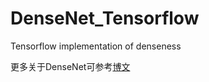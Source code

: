 # DenseNet_Tensorflow
Tensorflow implementation of denseness

更多关于DenseNet可参考[博文](https://www.jianshu.com/p/64382ae8ca1b)
